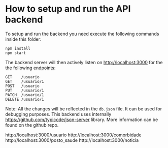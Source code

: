 # How to setup and run the API backend

To setup and run the backend you need execute the following commands inside this folder:

```
npm install
npm start
```

The backend server will then actively listen on [http://localhost:3000](http://localhost:3000) for the the following endpoints:
```
GET    /usuario
GET    /usuario/1
POST   /usuario
PUT    /usuario/1
PATCH  /usuario/1
DELETE /usuario/1
```

Note: All the changes will be reflected in the `db.json` file.
It can be used for debugging purposes.
This backend uses internally https://github.com/typicode/json-server library.
More information can be found on the github repo.

http://localhost:3000/usuario
http://localhost:3000/comorbidade
http://localhost:3000/posto_saude
http://localhost:3000/noticia

